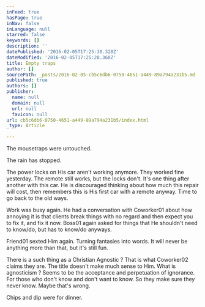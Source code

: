 ```yaml
---
inFeed: true
hasPage: true
inNav: false
inLanguage: null
starred: false
keywords: []
description: ''
datePublished: '2016-02-05T17:25:30.328Z'
dateModified: '2016-02-05T17:25:28.368Z'
title: Empty traps
author: []
sourcePath: _posts/2016-02-05-cb5c6db6-0750-4651-a449-89a794a231b5.md
published: true
authors: []
publisher:
  name: null
  domain: null
  url: null
  favicon: null
url: cb5c6db6-0750-4651-a449-89a794a231b5/index.html
_type: Article

---
```

The mousetraps were untouched.

The rain has stopped.

The power locks on His car aren't working anymore. They worked fine yesterday. The remote still works, but the locks don't. It's one thing after another with this car. He is discouraged thinking about how much this repair will cost, then remembers this is His first car with a remote anyway. Time to go back to the old ways.

Work was busy again. He had a conversation with Coworker01 about how annoying it is that clients break things with no regard and then expect you to fix it, and fix it now. Boss01 again asked for things that He shouldn't need to know/do, but has to know/do anyways.

Friend01 sexted Him again. Turning fantasies into words. It will never be anything more than that, but it's still fun.

There is a such thing as a Christian Agnostic ? That is what Coworker02 claims they are. The title doesn't make much sense to Him. What is agnosticism ? Seems to be the acceptance and perpetuation of ignorance. For those who don't know and don't want to know. So they make sure they never know. Maybe that's wrong.

Chips and dip were for dinner.
